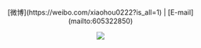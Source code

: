 <div align="center">
  [微博](https://weibo.com/xiaohou0222?is_all=1) | [E-mail](mailto:605322850)
  <a href ="https://weibo.com/xiaohou0222?is_all=1"/>
  <p>
    <img src="https://github-readme-stats.vercel.app/api?username=winks&show_icons=true&icon_color=805AD5&text_color=718096&bg_color=ffffff&hide_title=true&hide_border=true" />
  </p>
</div>
